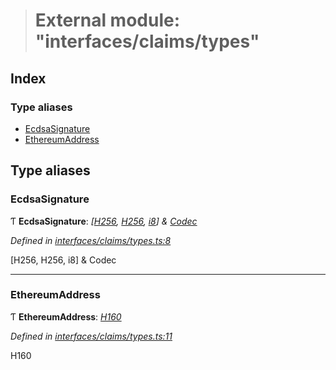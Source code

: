 > # External module: "interfaces/claims/types"

## Index

### Type aliases

* [EcdsaSignature](_interfaces_claims_types_.md#ecdsasignature)
* [EthereumAddress](_interfaces_claims_types_.md#ethereumaddress)

## Type aliases

###  EcdsaSignature

Ƭ **EcdsaSignature**: *[[H256](../classes/_primitive_h256_.h256.md), [H256](../classes/_primitive_h256_.h256.md), [i8](../interfaces/_interfaceregistry_.interfaceregistry.md#i8)] & [Codec](../interfaces/_types_.codec.md)*

*Defined in [interfaces/claims/types.ts:8](https://github.com/polkadot-js/api/blob/8922bbf/packages/types/src/interfaces/claims/types.ts#L8)*

[H256, H256, i8] & Codec

___

###  EthereumAddress

Ƭ **EthereumAddress**: *[H160](../classes/_primitive_h160_.h160.md)*

*Defined in [interfaces/claims/types.ts:11](https://github.com/polkadot-js/api/blob/8922bbf/packages/types/src/interfaces/claims/types.ts#L11)*

H160
